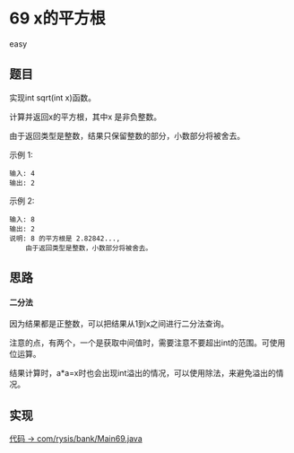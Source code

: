 # 69 x的平方根

easy

## 题目

实现int sqrt(int x)函数。

计算并返回x的平方根，其中x 是非负整数。

由于返回类型是整数，结果只保留整数的部分，小数部分将被舍去。

示例 1:
```
输入: 4
输出: 2
```
示例 2:
```
输入: 8
输出: 2
说明: 8 的平方根是 2.82842..., 
    由于返回类型是整数，小数部分将被舍去。
```

## 思路

#### 二分法

因为结果都是正整数，可以把结果从1到x之间进行二分法查询。

注意的点，有两个，一个是获取中间值时，需要注意不要超出int的范围。可使用位运算。

结果计算时，a*a=x时也会出现int溢出的情况，可以使用除法，来避免溢出的情况。

## 实现

[代码 -> com/rysis/bank/Main69.java](../../src/com/rysis/bank/Main69.java)